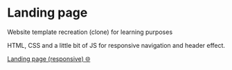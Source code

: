 # Landing page

Website template recreation (clone) for learning purposes

HTML, CSS and a little bit of JS for responsive navigation and header effect.

[Landing page (responsive) 🌐](https://htmlpreview.github.io/?https://github.com/codevivi/BIT_JS-2023-01-09_homeworks/blob/master/2023-01-23_landing-page/index.html)

